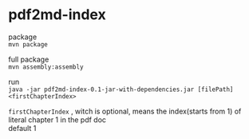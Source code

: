 # pdf2md-index

package  
```mvn package```

full package  
```mvn assembly:assembly```

run  
```java -jar pdf2md-index-0.1-jar-with-dependencies.jar [filePath] <firstChapterIndex>```

`firstChapterIndex` , witch is optional, means the index(starts from 1) of literal chapter 1 in the pdf doc  
default 1

